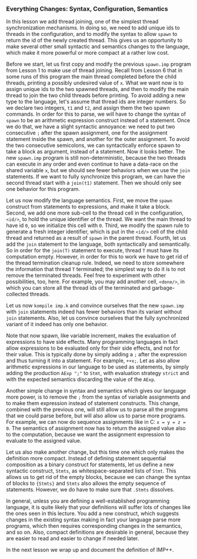 <!-- Copyright (c) 2010-2019 K Team. All Rights Reserved. -->

### Everything Changes: Syntax, Configuration, Semantics

In this lesson we add thread joining, one of the simplest thread
synchronization mechanisms.  In doing so, we need to add unique ids
to threads in the configuration, and to modify the syntax to allow `spawn`
to return the id of the newly created thread.  This gives us an opportunity
to make several other small syntactic and semantics changes to the language,
which make it more powerful or more compact at a rather low cost.

Before we start, let us first copy and modify the previous `spawn.imp` program
from Lesson 1 to make use of thread joining.  Recall from Lesson 6 that in some
runs of this program the main thread completed before the child threads,
printing a possibly undesired value of `x`.  What we want now is to assign
unique ids to the two spawned threads, and then to modify the main thread to
join the two child threads before printing.  To avoid adding a new type to
the language, let's assume that thread ids are integer numbers.  So we declare
two integers, `t1` and `t2`, and assign them the two spawn commands.  In order
for this to parse, we will have to change the syntax of `spawn` to be an
arithmetic expression construct instead of a statement.  Once we do that,
we have a slight syntactic annoyance: we need to put two consecutive `;`
after the spawn assignment, one for the assignment statement inside the spawn,
and another for the outer assignment.  To avoid the two consecutive semicolons,
we can syntactically enforce spawn to take a block as argument, instead of a
statement.  Now it looks better.  The new `spawn.imp` program is still
non-deterministic, because the two threads can execute in any order and even
continue to have a data-race on the shared variable `x`, but we should see fewer
behaviors when we use the `join` statements.  If we want to fully synchronize
this program, we can have the second thread start with a `join(t1)` statement.
Then we should only see one behavior for this program.

Let us now modify the language semantics.  First, we move the `spawn`
construct from statements to expressions, and make it take a block.
Second, we add one more sub-cell to the thread cell in the configuration,
`<id/>`, to hold the unique identifier of the thread.  We want the main
thread to have id `0`, so we initialize this cell with `0`.  Third, we modify
the spawn rule to generate a fresh integer identifier, which is put in the
`<id/>` cell of the child thread and returned as a result of `spawn` in the
parent thread.  Fourth, let us add the `join` statement to the language,
both syntactically and semantically.  So in order for the `join(T)` statement
to execute, thread `T` must have its computation empty.  However, in order
for this to work we have to get rid of the thread termination cleanup rule.
Indeed, we need to store somewhere the information that thread `T` terminated;
the simplest way to do it is to not remove the terminated threads.  Feel free
to experiment with other possibilities, too, here.  For example, you may add
another cell, `<done/>`, in which you can store all the thread ids of the
terminated and garbage-collected threads.

Let us now `kompile imp.k` and convince ourselves that the new `spawn.imp`
with `join` statements indeed has fewer behaviors than its variant without
`join` statements.  Also, let us convince ourselves that the fully synchronized
variant of it indeed has only one behavior.

Note that now spawn, like variable increment, makes the evaluation of
expressions to have side effects.  Many programming languages in fact allow
expressions to be evaluated only for their side effects, and not for their
value.  This is typically done by simply adding a `;` after the expression
and thus turning it into a statement.  For example, `++x;`.  Let as also
allow arithmetic expressions in our language to be used as statements, by
simply adding the production `AExp ";"` to `Stmt`, with evaluation strategy
`strict` and with the expected semantics discarding the value of the `AExp`.

Another simple change in syntax and semantics which gives our language more
power, is to remove the `;` from the syntax of variable assignments and to make
them expression instead of statement constructs.  This change, combined with
the previous one, will still allow us to parse all the programs that we could
parse before, but will also allow us to parse more programs.  For example, we
can now do sequence assignments like in C: `x = y = z = 0`.  The semantics
of assignment now has to return the assigned value also to the computation,
because we want the assignment expression to evaluate to the assigned value.

Let us also make another change, but this time one which only makes the
definition more compact.  Instead of defining statement sequential
composition as a binary construct for statements, let us define a new
syntactic construct, `Stmts`, as whitespace-separated lists of `Stmt`.  This
allows us to get rid of the empty blocks, because we can change the syntax of
blocks to `{Stmts}` and `Stmts` also allows the empty sequence of statements.
However, we do have to make sure that `.Stmts` dissolves.

In general, unless you are defining a well-established programming language,
it is quite likely that your definitions will suffer lots of changes like the
ones seen in this lecture.  You add a new construct, which suggests changes
in the existing syntax making in fact your language parse more programs,
which then requires corresponding changes in the semantics, and so on.
Also, compact definitions are desirable in general, because they are easier
to read and easier to change if needed later.

In the next lesson we wrap up and document the definition of IMP++.
